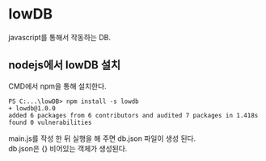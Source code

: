 # lowDB
javascript를 통해서 작동하는 DB.  

## nodejs에서 lowDB 설치
CMD에서 npm을 통해 설치한다.  
```
PS C:...\lowDB> npm install -s lowdb
+ lowdb@1.0.0
added 6 packages from 6 contributors and audited 7 packages in 1.418s
found 0 vulnerabilities
```
  
main.js를 작성 한 뒤 실행을 해 주면 db.json 파일이 생성 된다.  
db.json은 {} 비어있는 객체가 생성된다.